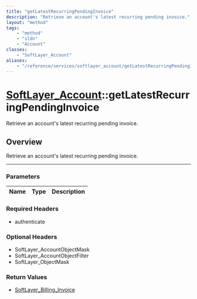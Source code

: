 ```yaml
---
title: "getLatestRecurringPendingInvoice"
description: "Retrieve an account's latest recurring pending invoice."
layout: "method"
tags:
    - "method"
    - "sldn"
    - "Account"
classes:
    - "SoftLayer_Account"
aliases:
    - "/reference/services/softlayer_account/getLatestRecurringPendingInvoice"
---
```

# [SoftLayer_Account](/reference/services/SoftLayer_Account)::getLatestRecurringPendingInvoice


Retrieve an account's latest recurring pending invoice.


## Overview 
Retrieve an account's latest recurring pending invoice.

-----

### Parameters 
|Name | Type | Description |
| --- | --- | --- |


### Required Headers
* authenticate


### Optional Headers
* SoftLayer_AccountObjectMask
* SoftLayer_AccountObjectFilter
* SoftLayer_ObjectMask

### Return Values
* <a href='/reference/datatypes/SoftLayer_Billing_Invoice'>SoftLayer_Billing_Invoice </a>




